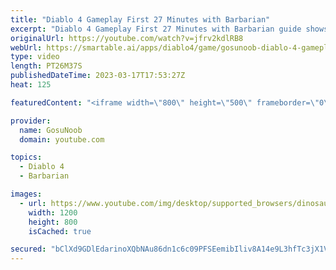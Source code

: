 ```yaml
---
title: "Diablo 4 Gameplay First 27 Minutes with Barbarian"
excerpt: "Diablo 4 Gameplay First 27 Minutes with Barbarian guide shows combat, map, abilities, quests, skill tree and other gameplay ..."
originalUrl: https://youtube.com/watch?v=jfrv2kdlRB8
webUrl: https://smartable.ai/apps/diablo4/game/gosunoob-diablo-4-gameplay-first-27-minutes-with-barbarian/
type: video
length: PT26M37S
publishedDateTime: 2023-03-17T17:53:27Z
heat: 125

featuredContent: "<iframe width=\"800\" height=\"500\" frameborder=\"0\" src=\"https://www.youtube.com/embed/jfrv2kdlRB8\" allow=\"accelerometer; autoplay; encrypted-media; gyroscope; picture-in-picture\" allowfullscreen></iframe>"

provider:
  name: GosuNoob
  domain: youtube.com

topics:
  - Diablo 4
  - Barbarian

images:
  - url: https://www.youtube.com/img/desktop/supported_browsers/dinosaur.png
    width: 1200
    height: 800
    isCached: true

secured: "bClXd9GDlEdarinoXQbNAu86dn1c6c09PFSEemibIliv8A14e9L3hfTc3jX1VmqpkRr86Th4PhwQN/hFNyL0umeGLQP08Ye5yVbkXAy0ZujtrvcCYJB4Rihq4XE2+TBOjWhEBmGE9Kc42T5d5Q0rNZqr81R4WUxvRqgAVHuulkj7cawAAOQgmEb9Zjlc1YHV+1xJX5TlLjMhIxFCMgFMGuLSEHu11d2xU93hiJgIr4aO5rq0h6al7PmqFiU3nupU1ZEuedO1xWeWmIIu24qEzwb0sdd2ac53dJHCAIja/AF6JUKIQOlX/G/r+Br2aPxjzDOmUwbIfuloLziedjxNFUJlnVm4MJ6inruQ5OEi7T7/38GqTU4pH3hKgDqRGWgVpfN8Y5pJHAf/fUR+rh5EFQ==;wlil0/CJoT2jejWzmavkzg=="
---
```


